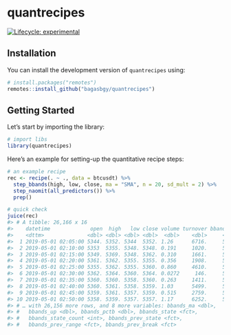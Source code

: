 
# quantrecipes

<!-- badges: start -->

[![Lifecycle:
experimental](https://img.shields.io/badge/lifecycle-experimental-orange.svg)](https://www.tidyverse.org/lifecycle/#experimental)
<!-- badges: end -->

## Installation

You can install the development version of `quantrecipes` using:

``` r
# install.packages("remotes")
remotes::install_github("bagasbgy/quantrecipes")
```

## Getting Started

Let’s start by importing the library:

``` r
# import libs
library(quantrecipes)
```

Here’s an example for setting-up the quantitative recipe steps:

``` r
# an example recipe
rec <- recipe(. ~ ., data = btcusdt) %>% 
  step_bbands(high, low, close, ma = "SMA", n = 20, sd_mult = 2) %>% 
  step_naomit(all_predictors()) %>% 
  prep()

# quick check
juice(rec)
#> # A tibble: 26,166 x 16
#>    datetime             open  high   low close volume turnover bbands_dn
#>    <dttm>              <dbl> <dbl> <dbl> <dbl>  <dbl>    <dbl>     <dbl>
#>  1 2019-05-01 02:05:00 5344. 5352. 5344  5352. 1.26      6716.     5329.
#>  2 2019-05-01 02:10:00 5353  5355. 5348. 5348. 0.191     1020.     5328.
#>  3 2019-05-01 02:15:00 5349. 5369. 5348. 5362. 0.310     1661.     5326.
#>  4 2019-05-01 02:20:00 5361. 5362. 5355. 5355. 0.356     1908.     5325.
#>  5 2019-05-01 02:25:00 5355. 5362. 5355. 5360. 0.860     4610.     5325.
#>  6 2019-05-01 02:30:00 5362. 5364. 5360. 5364. 0.0272     146.     5325.
#>  7 2019-05-01 02:35:00 5360. 5360. 5358. 5360. 0.263     1411.     5325.
#>  8 2019-05-01 02:40:00 5360. 5361. 5358. 5359. 1.03      5499.     5326.
#>  9 2019-05-01 02:45:00 5359. 5361. 5357. 5359. 0.515     2759.     5326.
#> 10 2019-05-01 02:50:00 5358. 5359. 5357. 5357. 1.17      6252.     5327.
#> # … with 26,156 more rows, and 8 more variables: bbands_ma <dbl>,
#> #   bbands_up <dbl>, bbands_pctb <dbl>, bbands_state <fct>,
#> #   bbands_state_count <int>, bbands_prev_state <fct>,
#> #   bbands_prev_range <fct>, bbands_prev_break <fct>
```
